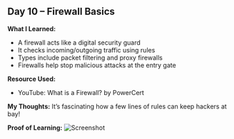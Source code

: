 ## Day 10 – Firewall Basics

**What I Learned:**
- A firewall acts like a digital security guard
- It checks incoming/outgoing traffic using rules
- Types include packet filtering and proxy firewalls
- Firewalls help stop malicious attacks at the entry gate

**Resource Used:**
- YouTube: What is a Firewall? by PowerCert

**My Thoughts:**
It’s fascinating how a few lines of rules can keep hackers at bay!

**Proof of Learning:**
![Screenshot](YourScreenshotLinkHere)
